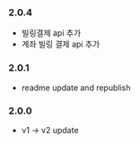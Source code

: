 ### 2.0.4
- 빌링결제 api 추가 
- 계좌 빌링 결제 api 추가 

### 2.0.1
- readme update and republish

### 2.0.0 
- v1 -> v2 update 